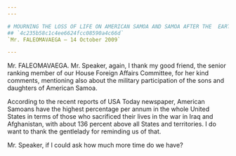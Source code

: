 ```yaml
---
---

# MOURNING THE LOSS OF LIFE ON AMERICAN SAMOA AND SAMOA AFTER THE  EARTHQUAKES AND TSUNAMIS ON SEPTEMBER 29, 2009
## `4c235b58c1c4ee6624fcc08590a4c66d`
`Mr. FALEOMAVAEGA — 14 October 2009`

---
```



Mr. FALEOMAVAEGA. Mr. Speaker, again, I thank my good friend, the 
senior ranking member of our House Foreign Affairs Committee, for her 
kind comments, mentioning also about the military participation of the 
sons and daughters of American Samoa.

According to the recent reports of USA Today newspaper, American 
Samoans have the highest percentage per annum in the whole United 
States in terms of those who sacrificed their lives in the war in Iraq 
and Afghanistan, with about 136 percent above all States and 
territories. I do want to thank the gentlelady for reminding us of 
that.

Mr. Speaker, if I could ask how much more time do we have?